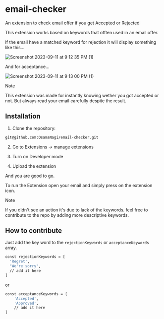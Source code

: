 # email-checker
An extension to check email offer if you get Accepted or Rejected

This extension works based on keywords that offten used in an email offer.

If the email have a matched keyword for rejection it will display something like this...

![Screenshot 2023-09-11 at 9 12 35 PM (1)](https://github.com/OsamaNagi/email-checker/assets/63210048/55a5ad22-0599-419a-9b7e-82edd03a7b76)

And for acceptance...

![Screenshot 2023-09-11 at 9 13 00 PM (1)](https://github.com/OsamaNagi/email-checker/assets/63210048/a352a465-b16b-4bff-b796-7858f415bbc1)

> [!NOTE]
> This extension was made for instantly knowing wether you got accepted or not.
> But always read your email carefully despite the result.

## Installation

1. Clone the repository:

```sh
git@github.com:OsamaNagi/email-checker.git
```

2. Go to Extensions -> manage extensions

3. Turn on Developer mode

4. Upload the extension

And you are good to go.

To run the Extension open your email and simply press on the extension icon.

> [!NOTE]
> If you didn't see an action it's due to lack of the keywords.
> feel free to contribute to the repo by adding more descriptive keywords.

## How to contribute

Just add the key word to the `rejectionKeywords` or `acceptanceKeywords` array.

```sh
const rejectionKeywords = [
  'Regret',
  "We're sorry",
  // add it here
]
```
or 

```sh
const acceptanceKeywords = [
    'Accepted',
    'Approved',
    // add it here
]
```



